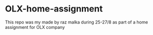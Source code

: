 # OLX-home-assignment
This repo was my made by raz malka during  25-27/8 as part of a home assignment for OLX company
